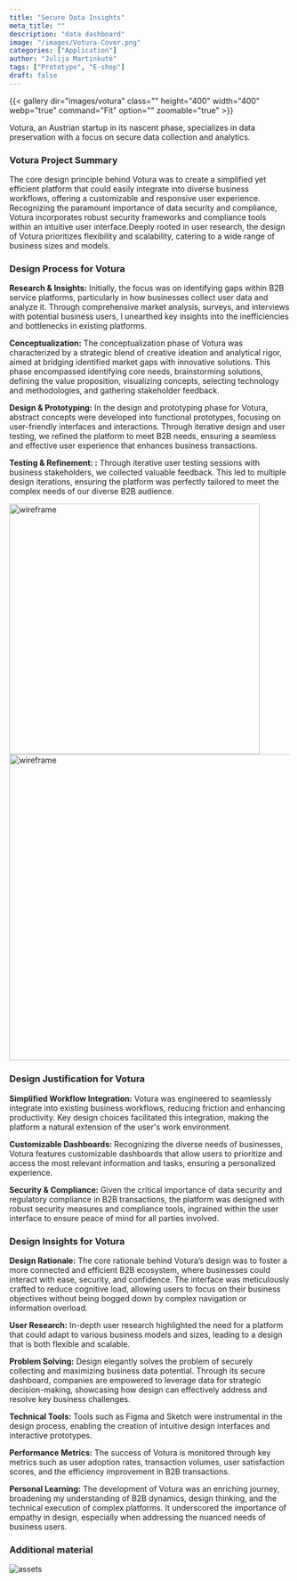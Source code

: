 ```yaml
---
title: "Secure Data Insights"
meta_title: ""
description: "data dashboard"
image: "/images/Votura-Cover.png" 
categories: ["Application"]
author: "Julija Martinkutė"
tags: ["Prototype", "E-shop"]
draft: false
---
```


{{< gallery dir="images/votura" class="" height="400" width="400" webp="true" command="Fit" option="" zoomable="true" >}}

Votura, an Austrian startup in its nascent phase, specializes in data preservation with a focus on secure data collection and analytics.  

### Votura Project Summary

The core design principle behind Votura was to create a simplified yet efficient platform that could easily integrate into diverse business workflows, offering a customizable and responsive user experience.
Recognizing the paramount importance of data security and compliance, Votura incorporates robust security frameworks and compliance tools within an intuitive user interface.Deeply rooted in user research, the design of Votura prioritizes flexibility and scalability, catering to a wide range of business sizes and models.

### Design Process for Votura

**Research & Insights:** 
Initially, the focus was on identifying gaps within B2B service platforms, particularly in how businesses collect user data and analyze it. Through comprehensive market analysis, surveys, and interviews with potential business users, I unearthed key insights into the inefficiencies and bottlenecks in existing platforms.

**Conceptualization:** 
The conceptualization phase of Votura was characterized by a strategic blend of creative ideation and analytical rigor, aimed at bridging identified market gaps with innovative solutions. This phase encompassed identifying core needs, brainstorming solutions, defining the value proposition, visualizing concepts, selecting technology and methodologies, and gathering stakeholder feedback.

**Design & Prototyping:** 
In the design and prototyping phase for Votura, abstract concepts were developed into functional prototypes, focusing on user-friendly interfaces and interactions. Through iterative design and user testing, we refined the platform to meet B2B needs, ensuring a seamless and effective user experience that enhances business transactions.
 
**Testing & Refinement: :** 
Through iterative user testing sessions with business stakeholders, we collected valuable feedback. This led to multiple design iterations, ensuring the platform was perfectly tailored to meet the complex needs of our diverse B2B audience.

<img src="/images/signup-wireframe.png" alt="wireframe" width="450"/>
<img src="/images/wireframe-votura.png" alt="wireframe" width="550"/>
 
### Design Justification for Votura

**Simplified Workflow Integration:** Votura was engineered to seamlessly integrate into existing business workflows, reducing friction and enhancing productivity. Key design choices facilitated this integration, making the platform a natural extension of the user's work environment.
 
**Customizable Dashboards:** Recognizing the diverse needs of businesses, Votura features customizable dashboards that allow users to prioritize and access the most relevant information and tasks, ensuring a personalized experience.   

**Security & Compliance:** Given the critical importance of data security and regulatory compliance in B2B transactions, the platform was designed with robust security measures and compliance tools, ingrained within the user interface to ensure peace of mind for all parties involved.
 
### Design Insights for Votura

**Design Rationale:**
The core rationale behind Votura’s design was to foster a more connected and efficient B2B ecosystem, where businesses could interact with ease, security, and confidence. The interface was meticulously crafted to reduce cognitive load, allowing users to focus on their business objectives without being bogged down by complex navigation or information overload.

**User Research:** 
In-depth user research highlighted the need for a platform that could adapt to various business models and sizes, leading to a design that is both flexible and scalable.

**Problem Solving:**
Design elegantly solves the problem of securely collecting and maximizing business data potential. Through its secure dashboard, companies are empowered to leverage data for strategic decision-making, showcasing how design can effectively address and resolve key business challenges.

**Technical Tools:**
Tools such as Figma and Sketch were instrumental in the design process, enabling the creation of intuitive design interfaces and interactive prototypes.

**Performance Metrics:**
The success of Votura is monitored through key metrics such as user adoption rates, transaction volumes, user satisfaction scores, and the efficiency improvement in B2B transactions.

**Personal Learning:**
The development of Votura was an enriching journey, broadening my understanding of B2B dynamics, design thinking, and the technical execution of complex platforms. It underscored the importance of empathy in design, especially when addressing the nuanced needs of business users.

### Additional material 
 
<img src="/images/votura-asset.png" alt="assets"/>
